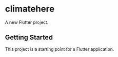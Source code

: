 # climatehere

A new Flutter project.

## Getting Started

This project is a starting point for a Flutter application.
